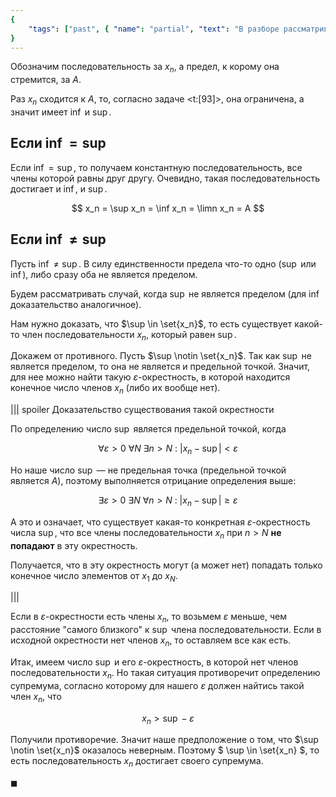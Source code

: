```yaml
---
{
    "tags": ["past", { "name": "partial", "text": "В разборе рассматривается только доказательство. Примеры последовательностей не приводятся." }]
}
---
```


Обозначим последовательность за $x_n$, а предел, к корому она стремится, за $A$.

Раз $x_n$ сходится к $A$, то, согласно задаче <t:[93]>, она ограничена, а значит имеет $\inf$ и $\sup$.

## Если $\inf = \sup$

Если $\inf = \sup$, то получаем константную последовательность, все члены которой равны друг другу. Очевидно, такая последовательность достигает и $\inf$, и $\sup$.

$$ x_n = \sup x_n = \inf x_n = \limn x_n = A $$

## Если $\inf \neq \sup$

Пусть $\inf \neq \sup$. В силу единственности предела что-то одно ($\sup$ или $\inf$), либо сразу оба не является пределом.

Будем рассматривать случай, когда $\sup$ не является пределом (для $\inf$ доказательство аналогичное).

Нам нужно доказать, что $\sup \in \set{x_n}$, то есть существует какой-то член последовательности $x_n$, который равен $\sup$.

Докажем от противного. Пусть $\sup \notin \set{x_n}$. Так как $\sup$ не является пределом, то она не является и предельной точкой. Значит, для нее можно найти такую $\varepsilon$-окрестность, в которой находится конечное число членов $x_n$ (либо их вообще нет).

||| spoiler Доказательство существования такой окрестности

По определению число $\sup$ является предельной точкой, когда

$$ \forall \varepsilon > 0 \ \forall N \ \exists n > N \ : \ |x_n - \sup| < \varepsilon $$

Но наше число $\sup$ — не предельная точка (предельной точкой является $A$), поэтому выполняется отрицание определения выше:

$$ \exists \varepsilon > 0 \ \exists N \ \forall n > N \ : \ |x_n - \sup| \geq \varepsilon $$

А это и означает, что существует какая-то конкретная $\varepsilon$-окрестность числа $\sup$, что все члены последовательности $x_n$ при $n>N$ **не попадают** в эту окрестность.

Получается, что в эту окрестность могут (а может нет) попадать только конечное число элементов от $x_1$ до $x_N$.

|||

Если в $\varepsilon$-окрестности есть члены $x_n$, то возьмем $\varepsilon$ меньше, чем расстояние "самого близкого" к $\sup$ члена последовательности. Если в исходной окрестности нет членов $x_n$, то оставляем все как есть.

Итак, имеем число $\sup$ и его $\varepsilon$-окрестность, в которой нет членов последовательности $x_n$. Но такая ситуация противоречит определению супремума, согласно которому для нашего $\varepsilon$ должен найтись такой член $x_n$, что

$$ x_n > \sup - \varepsilon $$

Получили противоречие. Значит наше предположение о том, что $\sup \notin \set{x_n}$ оказалось неверным. Поэтому $ \sup \in \set{x_n} $, то есть последовательность $x_n$ достигает своего супремума.

$\blacksquare$